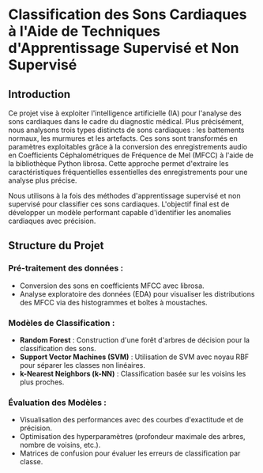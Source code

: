 # Classification des Sons Cardiaques à l'Aide de Techniques d'Apprentissage Supervisé et Non Supervisé

## Introduction

Ce projet vise à exploiter l'intelligence artificielle (IA) pour l'analyse des sons cardiaques dans le cadre du diagnostic médical. Plus précisément, nous analysons trois types distincts de sons cardiaques : les battements normaux, les murmures et les artefacts. Ces sons sont transformés en paramètres exploitables grâce à la conversion des enregistrements audio en Coefficients Céphalométriques de Fréquence de Mel (MFCC) à l'aide de la bibliothèque Python librosa. Cette approche permet d'extraire les caractéristiques fréquentielles essentielles des enregistrements pour une analyse plus précise.

Nous utilisons à la fois des méthodes d'apprentissage supervisé et non supervisé pour classifier ces sons cardiaques. L'objectif final est de développer un modèle performant capable d'identifier les anomalies cardiaques avec précision.

## Structure du Projet

### Pré-traitement des données :

- Conversion des sons en coefficients MFCC avec librosa.
- Analyse exploratoire des données (EDA) pour visualiser les distributions des MFCC via des histogrammes et boîtes à moustaches.

### Modèles de Classification :

- **Random Forest** : Construction d'une forêt d'arbres de décision pour la classification des sons.
- **Support Vector Machines (SVM)** : Utilisation de SVM avec noyau RBF pour séparer les classes non linéaires.
- **k-Nearest Neighbors (k-NN)** : Classification basée sur les voisins les plus proches.

### Évaluation des Modèles :

- Visualisation des performances avec des courbes d'exactitude et de précision.
- Optimisation des hyperparamètres (profondeur maximale des arbres, nombre de voisins, etc.).
- Matrices de confusion pour évaluer les erreurs de classification par classe.